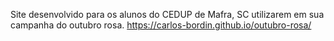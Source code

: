 Site desenvolvido para os alunos do CEDUP de Mafra, SC utilizarem em sua campanha do outubro rosa.
https://carlos-bordin.github.io/outubro-rosa/
